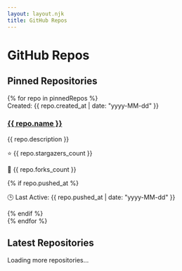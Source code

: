 ```yaml
---
layout: layout.njk
title: GitHub Repos
---
```

# GitHub Repos

## Pinned Repositories
<div class="timeline pinned">
  {% for repo in pinnedRepos %}
  <div class="timeline-item">
    <span class="timeline-date">Created: {{ repo.created_at | date: "yyyy-MM-dd" }}</span>
    <h3><a href="{{ repo.html_url }}" target="_blank">{{ repo.name }}</a></h3>
    <p>{{ repo.description }}</p>
    <p class="star">⭐ {{ repo.stargazers_count }}</p>
    <p class="fork">🍴 {{ repo.forks_count }}</p>
    {% if repo.pushed_at %}
    <p class="active">🕒 Last Active: {{ repo.pushed_at | date: "yyyy-MM-dd" }}</p>
    {% endif %}
  </div>
  {% endfor %}
</div>

## Latest Repositories
<div class="timeline latest" id="latest-repos-container">
  <!-- Repositories will be loaded here -->
</div>

<!-- Repository Data -->
<script id="repo-data" type="application/json">
{{ latestRepos | jsonify }}
</script>

<!-- Add Loader -->
<div class="loader" id="loader">Loading more repositories...</div>

<!-- Lazy Load Script -->
<script>
  const repoContainer = document.getElementById('latest-repos-container');
  const repoData = JSON.parse(document.getElementById('repo-data').textContent);
  const reposPerLoad = 6;
  let currentIndex = 0;

  function loadRepos() {
    const reposToLoad = repoData.slice(currentIndex, currentIndex + reposPerLoad);
    reposToLoad.forEach((repo, index) => {
      setTimeout(() => {
        const repoItem = document.createElement('div');
        repoItem.classList.add('timeline-item', 'fade-in'); // Add 'fade-in' class for animation
        
        repoItem.innerHTML = `
          <span class="timeline-date">Created: ${new Date(repo.created_at).toISOString().split('T')[0]}</span>
          <h3><a href="${repo.html_url}" target="_blank">${repo.name}</a></h3>
          <p>${repo.description || 'No description available.'}</p>
          <p class="star">⭐ ${repo.stargazers_count}</p>
          <p class="fork">🍴 ${repo.forks_count}</p>
          ${repo.pushed_at ? `<p class="active">🕒 Last Active: ${new Date(repo.pushed_at).toISOString().split('T')[0]}</p>` : ''}
        `;
        
        repoContainer.appendChild(repoItem);
      }, index * 100); // Delay each item by 100ms
    });
    currentIndex += reposPerLoad;
    
    if (currentIndex >= repoData.length) {
      document.getElementById('loader').style.display = 'none';
      window.removeEventListener('scroll', handleScroll);
    }
  }

  function handleScroll() {
    if (window.innerHeight + window.scrollY >= document.body.offsetHeight - 500) {
      if (currentIndex < repoData.length) {
        loadRepos();
      }
    }
  }

  window.addEventListener('scroll', handleScroll);

  // Initial Load
  loadRepos();
</script>